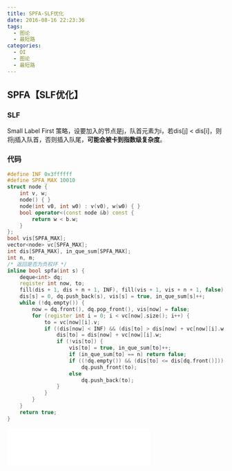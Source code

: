 ```yaml
---
title: SPFA-SLF优化
date: 2016-08-16 22:23:36
tags:
  - 图论
  - 最短路
categories:
  - OI
  - 图论
  - 最短路
---
```

## SPFA【SLF优化】
### SLF
Small Label First 策略，设要加入的节点是j，队首元素为i，若dis[j] < dis[i]，则将j插入队首，否则插入队尾，**可能会被卡到指数级复杂度**。
<!-- more -->
### 代码
``` cpp
#define INF 0x3ffffff
#define SPFA_MAX 10010
struct node {
    int v, w;
    node() { }
    node(int v0, int w0) : v(v0), w(w0) { }
    bool operator<(const node &b) const {
        return w < b.w;
    }
};
bool vis[SPFA_MAX];
vector<node> vc[SPFA_MAX];
int dis[SPFA_MAX], in_que_sum[SPFA_MAX];
int n, m;
/* 返回是否为负权环 */
inline bool spfa(int s) {
    deque<int> dq;
    register int now, to;
    fill(dis + 1, dis + n + 1, INF), fill(vis + 1, vis + n + 1, false), fill(in_que_sum + 1, in_que_sum + n + 1, 0);
    dis[s] = 0, dq.push_back(s), vis[s] = true, in_que_sum[s]++;
    while (!dq.empty()) {
        now = dq.front(), dq.pop_front(), vis[now] = false;
        for (register int i = 0; i < vc[now].size(); i++) {
            to = vc[now][i].v;
            if ((dis[now] < INF) && (dis[to] > dis[now] + vc[now][i].w)) {
                dis[to] = dis[now] + vc[now][i].w;
                if (!vis[to]) {
                    vis[to] = true, in_que_sum[to]++;
                    if (in_que_sum[to] == n) return false;
                    if ((!dq.empty()) && (dis[to] <= dis[dq.front()]))
                        dq.push_front(to);
                    else
                        dq.push_back(to);
                }
            }
        }
    }
    return true;
}
```
<iframe frameborder="no" border="0" marginwidth="0" marginheight="0" width=330 height=86 src="//music.163.com/outchain/player?type=2&id=788276&auto=1&height=66"></iframe>